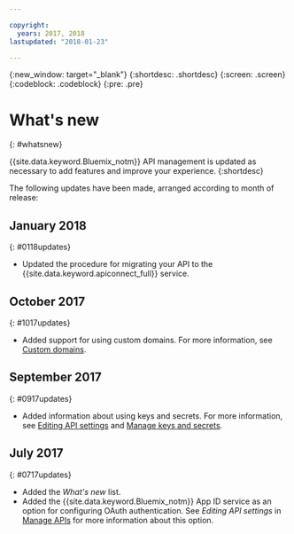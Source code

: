 ```yaml
---

copyright:
  years: 2017, 2018
lastupdated: "2018-01-23"

---
```



{:new_window: target="_blank"}
{:shortdesc: .shortdesc}
{:screen: .screen}
{:codeblock: .codeblock}
{:pre: .pre}

# What's new
{: #whatsnew}

{{site.data.keyword.Bluemix_notm}} API management is updated as necessary to add features and improve your experience.
{:shortdesc}

The following updates have been made, arranged according to month of release:

## January 2018
{: #0118updates}

* Updated the procedure for migrating your API to the {{site.data.keyword.apiconnect_full}} service.

## October 2017
{: #1017updates}

* Added support for using custom domains. For more information, see [Custom domains](manage_apis.html#custom_domains).

## September 2017
{: #0917updates}

* Added information about using keys and secrets. For more information, see [Editing API settings](manage_apis.html#settings_apis) and [Manage keys and secrets](keys_secrets.html). 

## July 2017
{: #0717updates}

* Added the *What's new* list.
* Added the {{site.data.keyword.Bluemix_notm}} App ID service as an option for configuring OAuth authentication. See *Editing API settings* in [Manage APIs](manage_apis.html) for more information about this option.
